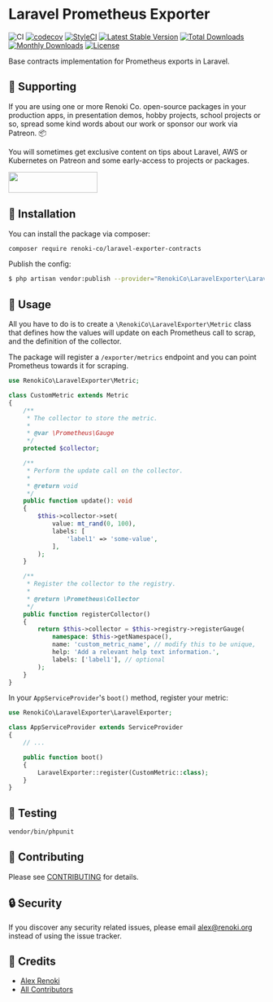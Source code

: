 Laravel Prometheus Exporter
===========================

![CI](https://github.com/renoki-co/laravel-exporter-contracts/workflows/CI/badge.svg?branch=master)
[![codecov](https://codecov.io/gh/renoki-co/laravel-exporter-contracts/branch/master/graph/badge.svg)](https://codecov.io/gh/renoki-co/laravel-exporter-contracts/branch/master)
[![StyleCI](https://github.styleci.io/repos/:styleci_code/shield?branch=master)](https://github.styleci.io/repos/:styleci_code)
[![Latest Stable Version](https://poser.pugx.org/renoki-co/laravel-exporter-contracts/v/stable)](https://packagist.org/packages/renoki-co/laravel-exporter-contracts)
[![Total Downloads](https://poser.pugx.org/renoki-co/laravel-exporter-contracts/downloads)](https://packagist.org/packages/renoki-co/laravel-exporter-contracts)
[![Monthly Downloads](https://poser.pugx.org/renoki-co/laravel-exporter-contracts/d/monthly)](https://packagist.org/packages/renoki-co/laravel-exporter-contracts)
[![License](https://poser.pugx.org/renoki-co/laravel-exporter-contracts/license)](https://packagist.org/packages/renoki-co/laravel-exporter-contracts)

Base contracts implementation for Prometheus exports in Laravel.

## 🤝 Supporting

If you are using one or more Renoki Co. open-source packages in your production apps, in presentation demos, hobby projects, school projects or so, spread some kind words about our work or sponsor our work via Patreon. 📦

You will sometimes get exclusive content on tips about Laravel, AWS or Kubernetes on Patreon and some early-access to projects or packages.

[<img src="https://c5.patreon.com/external/logo/become_a_patron_button.png" height="41" width="175" />](https://www.patreon.com/bePatron?u=10965171)

## 🚀 Installation

You can install the package via composer:

```bash
composer require renoki-co/laravel-exporter-contracts
```

Publish the config:

```bash
$ php artisan vendor:publish --provider="RenokiCo\LaravelExporter\LaravelExporterServiceProvider" --tag="config"
```

## 🙌 Usage

All you have to do is to create a `\RenokiCo\LaravelExporter\Metric` class that defines how the values will update on each Prometheus call to scrap, and the definition of the collector.

The package will register a `/exporter/metrics` endpoint and you can point Prometheus towards it for scraping.

```php
use RenokiCo\LaravelExporter\Metric;

class CustomMetric extends Metric
{
    /**
     * The collector to store the metric.
     *
     * @var \Prometheus\Gauge
     */
    protected $collector;

    /**
     * Perform the update call on the collector.
     *
     * @return void
     */
    public function update(): void
    {
        $this->collector->set(
            value: mt_rand(0, 100),
            labels: [
                'label1' => 'some-value',
            ],
        );
    }

    /**
     * Register the collector to the registry.
     *
     * @return \Prometheus\Collector
     */
    public function registerCollector()
    {
        return $this->collector = $this->registry->registerGauge(
            namespace: $this->getNamespace(),
            name: 'custom_metric_name', // modify this to be unique,
            help: 'Add a relevant help text information.',
            labels: ['label1'], // optional
        );
    }
}
```

In your `AppServiceProvider`'s `boot()` method, register your metric:

```php
use RenokiCo\LaravelExporter\LaravelExporter;

class AppServiceProvider extends ServiceProvider
{
    // ...

    public function boot()
    {
        LaravelExporter::register(CustomMetric::class);
    }
}
```

## 🐛 Testing

``` bash
vendor/bin/phpunit
```

## 🤝 Contributing

Please see [CONTRIBUTING](CONTRIBUTING.md) for details.

## 🔒  Security

If you discover any security related issues, please email alex@renoki.org instead of using the issue tracker.

## 🎉 Credits

- [Alex Renoki](https://github.com/rennokki)
- [All Contributors](../../contributors)
